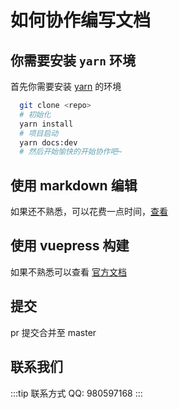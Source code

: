 # 如何协作编写文档

## 你需要安装 `yarn` 环境

首先你需要安装 [yarn](https://yarn.bootcss.com/) 的环境

```bash
  git clone <repo>
  # 初始化
  yarn install
  # 项目启动
  yarn docs:dev
  # 然后开始愉快的开始协作吧~
```

## 使用 markdown 编辑

如果还不熟悉，可以花费一点时间，[查看](/help/markdown/)

## 使用 vuepress 构建

如果不熟悉可以查看 [官方文档](https://www.vuepress.cn/)

## 提交

pr 提交合并至 master

## 联系我们

:::tip 联系方式
  QQ: 980597168
:::
